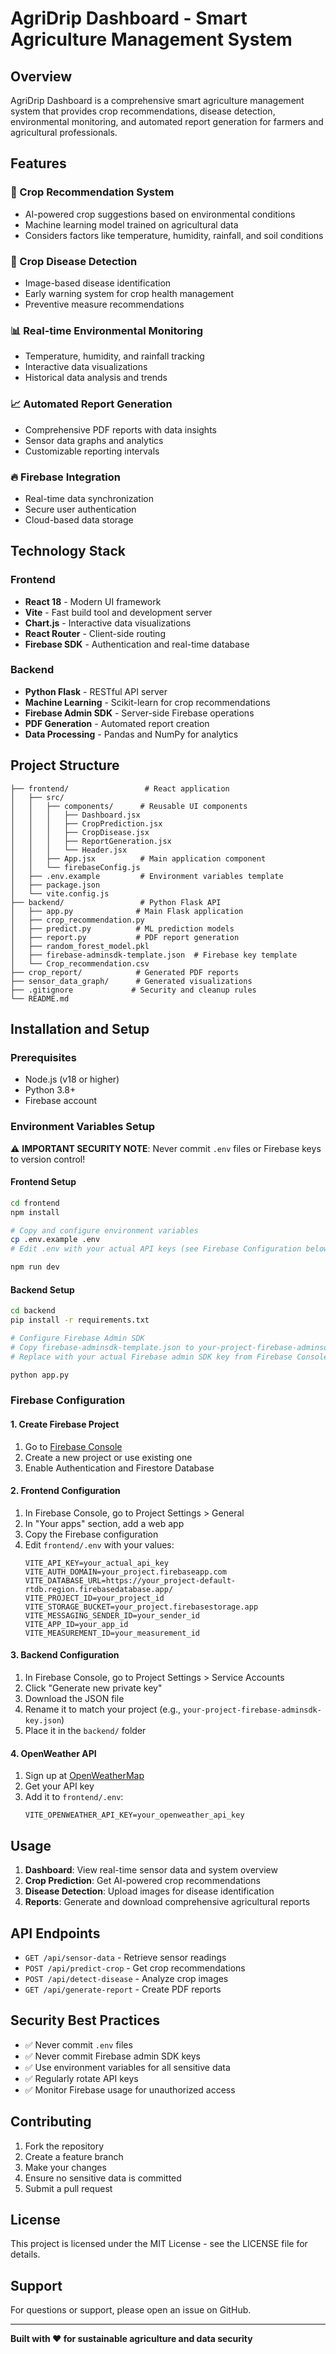# AgriDrip Dashboard - Smart Agriculture Management System

## Overview
AgriDrip Dashboard is a comprehensive smart agriculture management system that provides crop recommendations, disease detection, environmental monitoring, and automated report generation for farmers and agricultural professionals.

## Features

### 🌱 Crop Recommendation System
- AI-powered crop suggestions based on environmental conditions
- Machine learning model trained on agricultural data
- Considers factors like temperature, humidity, rainfall, and soil conditions

### 🔬 Crop Disease Detection
- Image-based disease identification
- Early warning system for crop health management
- Preventive measure recommendations

### 📊 Real-time Environmental Monitoring
- Temperature, humidity, and rainfall tracking
- Interactive data visualizations
- Historical data analysis and trends

### 📈 Automated Report Generation
- Comprehensive PDF reports with data insights
- Sensor data graphs and analytics
- Customizable reporting intervals

### 🔥 Firebase Integration
- Real-time data synchronization
- Secure user authentication
- Cloud-based data storage

## Technology Stack

### Frontend
- **React 18** - Modern UI framework
- **Vite** - Fast build tool and development server
- **Chart.js** - Interactive data visualizations
- **React Router** - Client-side routing
- **Firebase SDK** - Authentication and real-time database

### Backend
- **Python Flask** - RESTful API server
- **Machine Learning** - Scikit-learn for crop recommendations
- **Firebase Admin SDK** - Server-side Firebase operations
- **PDF Generation** - Automated report creation
- **Data Processing** - Pandas and NumPy for analytics

## Project Structure

```
├── frontend/                 # React application
│   ├── src/
│   │   ├── components/      # Reusable UI components
│   │   │   ├── Dashboard.jsx
│   │   │   ├── CropPrediction.jsx
│   │   │   ├── CropDisease.jsx
│   │   │   ├── ReportGeneration.jsx
│   │   │   └── Header.jsx
│   │   ├── App.jsx          # Main application component
│   │   └── firebaseConfig.js
│   ├── .env.example         # Environment variables template
│   ├── package.json
│   └── vite.config.js
├── backend/                 # Python Flask API
│   ├── app.py              # Main Flask application
│   ├── crop_recommendation.py
│   ├── predict.py          # ML prediction models
│   ├── report.py           # PDF report generation
│   ├── random_forest_model.pkl
│   ├── firebase-adminsdk-template.json  # Firebase key template
│   └── Crop_recommendation.csv
├── crop_report/            # Generated PDF reports
├── sensor_data_graph/      # Generated visualizations
├── .gitignore             # Security and cleanup rules
└── README.md
```

## Installation and Setup

### Prerequisites
- Node.js (v18 or higher)
- Python 3.8+
- Firebase account

### Environment Variables Setup
⚠️ **IMPORTANT SECURITY NOTE**: Never commit `.env` files or Firebase keys to version control!

#### Frontend Setup
```bash
cd frontend
npm install

# Copy and configure environment variables
cp .env.example .env
# Edit .env with your actual API keys (see Firebase Configuration below)

npm run dev
```

#### Backend Setup
```bash
cd backend
pip install -r requirements.txt

# Configure Firebase Admin SDK
# Copy firebase-adminsdk-template.json to your-project-firebase-adminsdk-key.json
# Replace with your actual Firebase admin SDK key from Firebase Console

python app.py
```

### Firebase Configuration

#### 1. Create Firebase Project
1. Go to [Firebase Console](https://console.firebase.google.com/)
2. Create a new project or use existing one
3. Enable Authentication and Firestore Database

#### 2. Frontend Configuration
1. In Firebase Console, go to Project Settings > General
2. In "Your apps" section, add a web app
3. Copy the Firebase configuration
4. Edit `frontend/.env` with your values:
   ```env
   VITE_API_KEY=your_actual_api_key
   VITE_AUTH_DOMAIN=your_project.firebaseapp.com
   VITE_DATABASE_URL=https://your_project-default-rtdb.region.firebasedatabase.app/
   VITE_PROJECT_ID=your_project_id
   VITE_STORAGE_BUCKET=your_project.firebasestorage.app
   VITE_MESSAGING_SENDER_ID=your_sender_id
   VITE_APP_ID=your_app_id
   VITE_MEASUREMENT_ID=your_measurement_id
   ```

#### 3. Backend Configuration
1. In Firebase Console, go to Project Settings > Service Accounts
2. Click "Generate new private key"
3. Download the JSON file
4. Rename it to match your project (e.g., `your-project-firebase-adminsdk-key.json`)
5. Place it in the `backend/` folder

#### 4. OpenWeather API
1. Sign up at [OpenWeatherMap](https://openweathermap.org/api)
2. Get your API key
3. Add it to `frontend/.env`:
   ```env
   VITE_OPENWEATHER_API_KEY=your_openweather_api_key
   ```

## Usage

1. **Dashboard**: View real-time sensor data and system overview
2. **Crop Prediction**: Get AI-powered crop recommendations
3. **Disease Detection**: Upload images for disease identification
4. **Reports**: Generate and download comprehensive agricultural reports

## API Endpoints

- `GET /api/sensor-data` - Retrieve sensor readings
- `POST /api/predict-crop` - Get crop recommendations
- `POST /api/detect-disease` - Analyze crop images
- `GET /api/generate-report` - Create PDF reports

## Security Best Practices

- ✅ Never commit `.env` files
- ✅ Never commit Firebase admin SDK keys
- ✅ Use environment variables for all sensitive data
- ✅ Regularly rotate API keys
- ✅ Monitor Firebase usage for unauthorized access

## Contributing

1. Fork the repository
2. Create a feature branch
3. Make your changes
4. Ensure no sensitive data is committed
5. Submit a pull request

## License

This project is licensed under the MIT License - see the LICENSE file for details.

## Support

For questions or support, please open an issue on GitHub.

---

**Built with ❤️ for sustainable agriculture and data security**